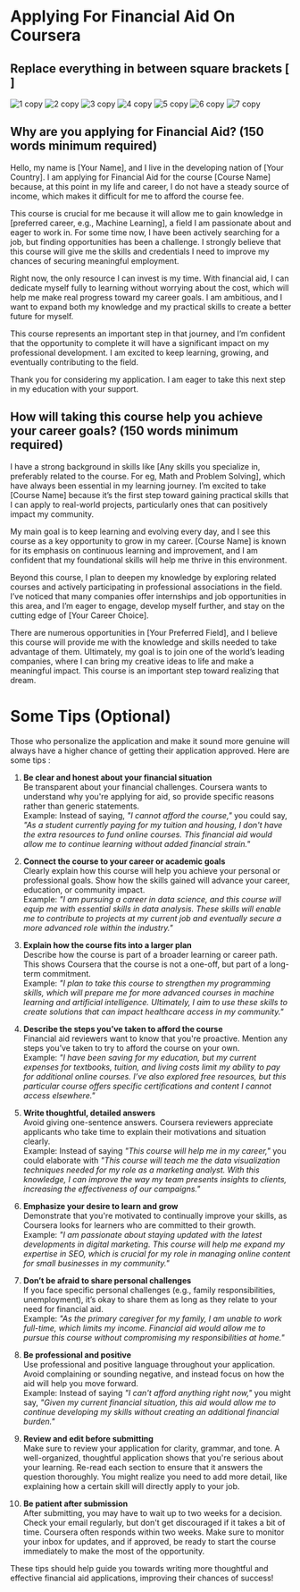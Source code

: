 # Applying For Financial Aid On Coursera 

## Replace everything in between square brackets [ ]
![1 copy](https://github.com/user-attachments/assets/093aaa8a-b5f5-4381-b143-18f6558ea5f6)
![2 copy](https://github.com/user-attachments/assets/a6416ed9-13b2-4501-8e41-e565ae03d580)
![3 copy](https://github.com/user-attachments/assets/50f481f1-8f5e-45bf-9a96-6923eafdd5c3)
![4 copy](https://github.com/user-attachments/assets/eab45425-8f56-44f3-961e-045945ffe128)
![5 copy](https://github.com/user-attachments/assets/74cce910-b07f-4f56-88ce-6cf43c4cf28b)
![6 copy](https://github.com/user-attachments/assets/6262addc-4510-459a-8c57-5f20b7140abc)
![7 copy](https://github.com/user-attachments/assets/2535c6c1-066f-4794-a9ce-98f42dd61f00)


## Why are you applying for Financial Aid? (150 words minimum required)
Hello, my name is [Your Name], and I live in the developing nation of [Your Country]. I am applying for Financial Aid for the course [Course Name] because, at this point in my life and career, I do not have a steady source of income, which makes it difficult for me to afford the course fee.

This course is crucial for me because it will allow me to gain knowledge in [preferred career, e.g., Machine Learning], a field I am passionate about and eager to work in. For some time now, I have been actively searching for a job, but finding opportunities has been a challenge. I strongly believe that this course will give me the skills and credentials I need to improve my chances of securing meaningful employment.

Right now, the only resource I can invest is my time. With financial aid, I can dedicate myself fully to learning without worrying about the cost, which will help me make real progress toward my career goals. I am ambitious, and I want to expand both my knowledge and my practical skills to create a better future for myself.

This course represents an important step in that journey, and I’m confident that the opportunity to complete it will have a significant impact on my professional development. I am excited to keep learning, growing, and eventually contributing to the field.

Thank you for considering my application. I am eager to take this next step in my education with your support.


## How will taking this course help you achieve your career goals? (150 words minimum required)
I have a strong background in skills like [Any skills you specialize in, preferably related to the course. For eg, Math and Problem Solving], which have always been essential in my learning journey. I’m excited to take [Course Name] because it’s the first step toward gaining practical skills that I can apply to real-world projects, particularly ones that can positively impact my community.

My main goal is to keep learning and evolving every day, and I see this course as a key opportunity to grow in my career. [Course Name] is known for its emphasis on continuous learning and improvement, and I am confident that my foundational skills will help me thrive in this environment.

Beyond this course, I plan to deepen my knowledge by exploring related courses and actively participating in professional associations in the field. I’ve noticed that many companies offer internships and job opportunities in this area, and I’m eager to engage, develop myself further, and stay on the cutting edge of [Your Career Choice].

There are numerous opportunities in [Your Preferred Field], and I believe this course will provide me with the knowledge and skills needed to take advantage of them. Ultimately, my goal is to join one of the world’s leading companies, where I can bring my creative ideas to life and make a meaningful impact. This course is an important step toward realizing that dream.


# Some Tips (Optional)
Those who personalize the application and make it sound more genuine will always have a higher chance of getting their application approved. Here are some tips :

1. **Be clear and honest about your financial situation**  
Be transparent about your financial challenges. Coursera wants to understand why you're applying for aid, so provide specific reasons rather than generic statements.  
Example: Instead of saying, *"I cannot afford the course,"* you could say, *"As a student currently paying for my tuition and housing, I don't have the extra resources to fund online courses. This financial aid would allow me to continue learning without added financial strain."*

2. **Connect the course to your career or academic goals**  
Clearly explain how this course will help you achieve your personal or professional goals. Show how the skills gained will advance your career, education, or community impact.  
Example: *"I am pursuing a career in data science, and this course will equip me with essential skills in data analysis. These skills will enable me to contribute to projects at my current job and eventually secure a more advanced role within the industry."*

3. **Explain how the course fits into a larger plan**  
Describe how the course is part of a broader learning or career path. This shows Coursera that the course is not a one-off, but part of a long-term commitment.  
Example: *"I plan to take this course to strengthen my programming skills, which will prepare me for more advanced courses in machine learning and artificial intelligence. Ultimately, I aim to use these skills to create solutions that can impact healthcare access in my community."*

4. **Describe the steps you’ve taken to afford the course**  
Financial aid reviewers want to know that you're proactive. Mention any steps you’ve taken to try to afford the course on your own.  
Example: *"I have been saving for my education, but my current expenses for textbooks, tuition, and living costs limit my ability to pay for additional online courses. I’ve also explored free resources, but this particular course offers specific certifications and content I cannot access elsewhere."*

5. **Write thoughtful, detailed answers**  
Avoid giving one-sentence answers. Coursera reviewers appreciate applicants who take time to explain their motivations and situation clearly.  
Example: Instead of saying *"This course will help me in my career,"* you could elaborate with *"This course will teach me the data visualization techniques needed for my role as a marketing analyst. With this knowledge, I can improve the way my team presents insights to clients, increasing the effectiveness of our campaigns."*

6. **Emphasize your desire to learn and grow**  
Demonstrate that you're motivated to continually improve your skills, as Coursera looks for learners who are committed to their growth.  
Example: *"I am passionate about staying updated with the latest developments in digital marketing. This course will help me expand my expertise in SEO, which is crucial for my role in managing online content for small businesses in my community."*

7. **Don’t be afraid to share personal challenges**  
If you face specific personal challenges (e.g., family responsibilities, unemployment), it’s okay to share them as long as they relate to your need for financial aid.  
Example: *"As the primary caregiver for my family, I am unable to work full-time, which limits my income. Financial aid would allow me to pursue this course without compromising my responsibilities at home."*

8. **Be professional and positive**  
Use professional and positive language throughout your application. Avoid complaining or sounding negative, and instead focus on how the aid will help you move forward.  
Example: Instead of saying *"I can't afford anything right now,"* you might say, *"Given my current financial situation, this aid would allow me to continue developing my skills without creating an additional financial burden."*

9. **Review and edit before submitting**  
Make sure to review your application for clarity, grammar, and tone. A well-organized, thoughtful application shows that you're serious about your learning. Re-read each section to ensure that it answers the question thoroughly. You might realize you need to add more detail, like explaining how a certain skill will directly apply to your job.

10. **Be patient after submission**  
After submitting, you may have to wait up to two weeks for a decision. Check your email regularly, but don't get discouraged if it takes a bit of time. Coursera often responds within two weeks. Make sure to monitor your inbox for updates, and if approved, be ready to start the course immediately to make the most of the opportunity.

These tips should help guide you towards writing more thoughtful and effective financial aid applications, improving their chances of success!
